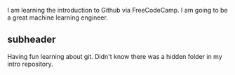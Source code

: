 I am learning the introduction to Github via FreeCodeCamp. 
I am going to be a great machine learning engineer. 


## subheader

Having fun learning about git. Didn't know there was a hidden folder in my intro repository.
